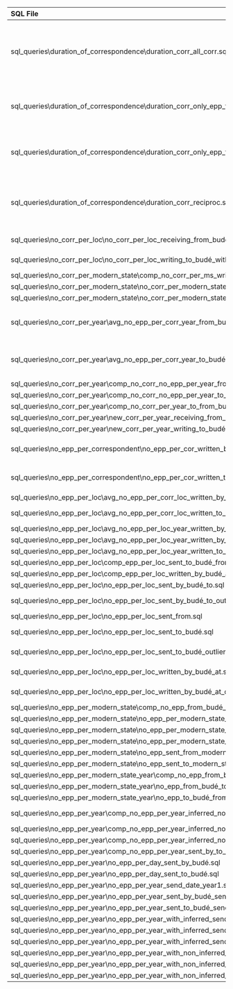 | SQL File                                                                                              | Consumed by R Scripts                                                                                                                                                                                                                                                                                                                                                                                                                                                                                                                                                                                                                               |
|:------------------------------------------------------------------------------------------------------|:----------------------------------------------------------------------------------------------------------------------------------------------------------------------------------------------------------------------------------------------------------------------------------------------------------------------------------------------------------------------------------------------------------------------------------------------------------------------------------------------------------------------------------------------------------------------------------------------------------------------------------------------------|
| sql_queries\duration_of_correspondence\duration_corr_all_corr.sql                                     | r_scripts\duration_of_correspondence\duration_of_correspondence_all_corr_boxplot.R, r_scripts\duration_of_correspondence\duration_of_correspondence_all_corr_boxplot_facet_grid_year.R, r_scripts\duration_of_correspondence\duration_of_correspondence_all_corr_density_plot.R, r_scripts\duration_of_correspondence\duration_of_correspondence_all_corr_histogram.R, r_scripts\duration_of_correspondence\duration_of_correspondence_all_corr_plots_combined.R, r_scripts\duration_of_correspondence\duration_of_correspondence_all_corr_scatterplot.R, r_scripts\duration_of_correspondence\duration_of_correspondence_reciproc_corr_histogram.R |
| sql_queries\duration_of_correspondence\duration_corr_only_epp_from_budé.sql                           | r_scripts\duration_of_correspondence\duration_of_correspondence_only_epp_from_budé_boxplot.R, r_scripts\duration_of_correspondence\duration_of_correspondence_only_epp_from_budé_density_plot.R, r_scripts\duration_of_correspondence\duration_of_correspondence_only_epp_from_budé_histogram.R, r_scripts\duration_of_correspondence\duration_of_correspondence_only_epp_from_budé_plots_combined.R, r_scripts\duration_of_correspondence\duration_of_correspondence_only_epp_from_budé_scatterplot.R                                                                                                                                              |
| sql_queries\duration_of_correspondence\duration_corr_only_epp_to_budé.sql                             | r_scripts\duration_of_correspondence\duration_of_correspondence_only_epp_to_budé_boxplot.R, r_scripts\duration_of_correspondence\duration_of_correspondence_only_epp_to_budé_density_plot.R, r_scripts\duration_of_correspondence\duration_of_correspondence_only_epp_to_budé_histogram.R, r_scripts\duration_of_correspondence\duration_of_correspondence_only_epp_to_budé_plots_combined.R, r_scripts\duration_of_correspondence\duration_of_correspondence_only_epp_to_budé_scatterplot.R                                                                                                                                                        |
| sql_queries\duration_of_correspondence\duration_corr_reciproc.sql                                     | r_scripts\duration_of_correspondence\duration_of_correspondence_reciproc_corr_boxplot.R, r_scripts\duration_of_correspondence\duration_of_correspondence_reciproc_corr_boxplot_facet_grid_year.R, r_scripts\duration_of_correspondence\duration_of_correspondence_reciproc_corr_density_plot.R, r_scripts\duration_of_correspondence\duration_of_correspondence_reciproc_corr_histogram.R, r_scripts\duration_of_correspondence\duration_of_correspondence_reciproc_corr_plots_combined.R, r_scripts\duration_of_correspondence\duration_of_correspondence_reciproc_corr_scatterplot.R                                                              |
| sql_queries\no_corr_per_loc\no_corr_per_loc_receiving_from_budé_with_geocoordinates.sql               | r_scripts\no_corr_per_loc\no_corr_per_loc_receiving_from_budé_pointplot.R, r_scripts\no_corr_per_loc\no_corr_per_loc_receiving_from_budé_pointplot_and_boxplot.R                                                                                                                                                                                                                                                                                                                                                                                                                                                                                    |
| sql_queries\no_corr_per_loc\no_corr_per_loc_writing_to_budé_with_geocoordinates.sql                   | r_scripts\no_corr_per_loc\no_corr_per_loc_writing_to_budé_pointplot.R, r_scripts\no_corr_per_loc\no_corr_per_loc_writing_to_budé_pointplot_and_boxplot.R                                                                                                                                                                                                                                                                                                                                                                                                                                                                                            |
| sql_queries\no_corr_per_modern_state\comp_no_corr_per_ms_writing_to_receiving_from_budé.sql           | r_scripts\no_corr_per_modern_state\comp_no_corr_per_ms_writing_to_receiving_from_budé_barchart.R                                                                                                                                                                                                                                                                                                                                                                                                                                                                                                                                                    |
| sql_queries\no_corr_per_modern_state\no_corr_per_modern_state_receiving_epp_from_budé.sql             | r_scripts\no_corr_per_modern_state\no_corr_per_modern_state_receiving_epp_from_budé_barchart.R                                                                                                                                                                                                                                                                                                                                                                                                                                                                                                                                                      |
| sql_queries\no_corr_per_modern_state\no_corr_per_modern_state_writing_epp_to_budé.sql                 | r_scripts\no_corr_per_modern_state\no_corr_per_modern_state_writing_epp_to_budé_barchart.R                                                                                                                                                                                                                                                                                                                                                                                                                                                                                                                                                          |
| sql_queries\no_corr_per_year\avg_no_epp_per_corr_year_from_budé.sql                                   | r_scripts\no_corr_per_year\avg_no_epp_per_corr_year_from_budé_barchart.R, r_scripts\no_corr_per_year\avg_no_epp_per_corr_year_from_budé_boxplot.R, r_scripts\no_corr_per_year\avg_no_epp_per_corr_year_from_budé_linechart.R, r_scripts\no_corr_per_year\avg_no_epp_per_corr_year_from_budé_plots_combined.R                                                                                                                                                                                                                                                                                                                                        |
| sql_queries\no_corr_per_year\avg_no_epp_per_corr_year_to_budé.sql                                     | r_scripts\no_corr_per_year\avg_no_epp_per_corr_year_to_budé_barchart.R, r_scripts\no_corr_per_year\avg_no_epp_per_corr_year_to_budé_boxplot.R, r_scripts\no_corr_per_year\avg_no_epp_per_corr_year_to_budé_linechart.R, r_scripts\no_corr_per_year\avg_no_epp_per_corr_year_to_budé_plots_combined.R                                                                                                                                                                                                                                                                                                                                                |
| sql_queries\no_corr_per_year\comp_no_corr_no_epp_per_year_from_budé.sql                               | r_scripts\no_corr_per_year\comp_no_corr_no_epp_per_year_from_budé_plots_combined.R                                                                                                                                                                                                                                                                                                                                                                                                                                                                                                                                                                  |
| sql_queries\no_corr_per_year\comp_no_corr_no_epp_per_year_to_budé.sql                                 | r_scripts\no_corr_per_year\comp_no_corr_no_epp_per_year_to_budé_plots_combined.R                                                                                                                                                                                                                                                                                                                                                                                                                                                                                                                                                                    |
| sql_queries\no_corr_per_year\comp_no_corr_per_year_to_from_budé.sql                                   | r_scripts\no_corr_per_year\comp_no_corr_per_year_to_from_budé_plots_combined.R                                                                                                                                                                                                                                                                                                                                                                                                                                                                                                                                                                      |
| sql_queries\no_corr_per_year\new_corr_per_year_receiving_from_budé.sql                                | r_scripts\no_corr_per_year\new_corr_per_year_receiving_from_budé_barchart.R                                                                                                                                                                                                                                                                                                                                                                                                                                                                                                                                                                         |
| sql_queries\no_corr_per_year\new_corr_per_year_writing_to_budé.sql                                    | r_scripts\no_corr_per_year\new_corr_per_year_writing_to_budé_barchart.R                                                                                                                                                                                                                                                                                                                                                                                                                                                                                                                                                                             |
| sql_queries\no_epp_per_correspondent\no_epp_per_cor_written_by_budé.sql                               | r_scripts\no_epp_per_correspondent\no_epp_per_cor_written_by_budé_boxplot.R, r_scripts\no_epp_per_correspondent\no_epp_per_cor_written_by_budé_plots_combined.R, r_scripts\no_epp_per_correspondent\no_epp_per_cor_written_by_budé_pointplot.R                                                                                                                                                                                                                                                                                                                                                                                                      |
| sql_queries\no_epp_per_correspondent\no_epp_per_cor_written_to_budé.sql                               | r_scripts\no_epp_per_correspondent\no_epp_per_cor_written_to_budé_boxplot.R, r_scripts\no_epp_per_correspondent\no_epp_per_cor_written_to_budé_plots_combined.R, r_scripts\no_epp_per_correspondent\no_epp_per_cor_written_to_budé_pointplot.R                                                                                                                                                                                                                                                                                                                                                                                                      |
| sql_queries\no_epp_per_loc\avg_no_epp_per_corr_loc_written_by_budé_to.sql                             | r_scripts\no_epp_per_loc\avg_no_epp_per_corr_loc_written_by_budé_to_boxplot.R                                                                                                                                                                                                                                                                                                                                                                                                                                                                                                                                                                       |
| sql_queries\no_epp_per_loc\avg_no_epp_per_corr_loc_written_to_budé.sql                                | r_scripts\no_epp_per_loc\avg_no_epp_per_corr_loc_written_to_budé_boxplot.R, r_scripts\no_epp_per_loc\avg_no_epp_per_corr_loc_written_to_budé_pointplot_and_boxplot.R                                                                                                                                                                                                                                                                                                                                                                                                                                                                                |
| sql_queries\no_epp_per_loc\avg_no_epp_per_loc_year_written_by_budé_at.sql                             | r_scripts\no_epp_per_loc\avg_no_epp_per_loc_year_written_by_budé_at_boxplot.R                                                                                                                                                                                                                                                                                                                                                                                                                                                                                                                                                                       |
| sql_queries\no_epp_per_loc\avg_no_epp_per_loc_year_written_by_budé_to.sql                             | r_scripts\no_epp_per_loc\avg_no_epp_per_loc_year_written_by_budé_to_boxplot.R                                                                                                                                                                                                                                                                                                                                                                                                                                                                                                                                                                       |
| sql_queries\no_epp_per_loc\avg_no_epp_per_loc_year_written_to_budé.sql                                | r_scripts\no_epp_per_loc\avg_no_epp_per_loc_year_written_to_budé_boxplot.R                                                                                                                                                                                                                                                                                                                                                                                                                                                                                                                                                                          |
| sql_queries\no_epp_per_loc\comp_epp_per_loc_sent_to_budé_from_and_by_budé_to.sql                      | r_scripts\no_epp_per_loc\comp_epp_per_loc_sent_to_budé_from_and_by_budé_scatterplot.R                                                                                                                                                                                                                                                                                                                                                                                                                                                                                                                                                               |
| sql_queries\no_epp_per_loc\comp_epp_per_loc_written_by_budé_at_and_sent_by_budé_to.sql                | r_scripts\no_epp_per_loc\comp_no_epp_per_loc_written_by_budé_at_and_sent_by_budé_to_scatterplot.R                                                                                                                                                                                                                                                                                                                                                                                                                                                                                                                                                   |
| sql_queries\no_epp_per_loc\no_epp_per_loc_sent_by_budé_to.sql                                         | r_scripts\no_epp_per_loc\no_epp_per_loc_sent_by_budé_to_boxplot.R                                                                                                                                                                                                                                                                                                                                                                                                                                                                                                                                                                                   |
| sql_queries\no_epp_per_loc\no_epp_per_loc_sent_by_budé_to_outliers.sql                                | r_scripts\no_epp_per_loc\no_epp_per_loc_sent_by_budé_to_outliers_barchart_facet_grid.R, r_scripts\no_epp_per_loc\no_epp_per_loc_sent_by_budé_to_outliers_boxplot.R                                                                                                                                                                                                                                                                                                                                                                                                                                                                                  |
| sql_queries\no_epp_per_loc\no_epp_per_loc_sent_from.sql                                               | r_scripts\no_epp_per_loc\no_epp_per_loc_sent_from_pointplot_and_boxplot.R                                                                                                                                                                                                                                                                                                                                                                                                                                                                                                                                                                           |
| sql_queries\no_epp_per_loc\no_epp_per_loc_sent_to_budé.sql                                            | r_scripts\no_epp_per_loc\no_epp_per_loc_sent_to_budé_boxplot.R, r_scripts\no_epp_per_loc\no_epp_per_loc_sent_to_budé_pointplot.R                                                                                                                                                                                                                                                                                                                                                                                                                                                                                                                    |
| sql_queries\no_epp_per_loc\no_epp_per_loc_sent_to_budé_outliers.sql                                   | r_scripts\no_epp_per_loc\no_epp_per_loc_sent_to_budé_outliers_barchart_facet_grid.R, r_scripts\no_epp_per_loc\no_epp_per_loc_sent_to_budé_outliers_boxplot.R                                                                                                                                                                                                                                                                                                                                                                                                                                                                                        |
| sql_queries\no_epp_per_loc\no_epp_per_loc_written_by_budé_at.sql                                      | r_scripts\no_epp_per_loc\no_epp_per_loc_written_by_budé_at_barchart.R, r_scripts\no_epp_per_loc\no_epp_per_loc_written_by_budé_at_boxplot.R                                                                                                                                                                                                                                                                                                                                                                                                                                                                                                         |
| sql_queries\no_epp_per_loc\no_epp_per_loc_written_by_budé_at_outliers.sql                             | r_scripts\no_epp_per_loc\no_epp_per_loc_written_by_budé_at_outliers_barchart_facet_grid.R, r_scripts\no_epp_per_loc\no_epp_per_loc_written_by_budé_at_outliers_boxplot.R                                                                                                                                                                                                                                                                                                                                                                                                                                                                            |
| sql_queries\no_epp_per_modern_state\comp_no_epp_from_budé_to_ms_and_from_ms_to_budé.sql               | r_scripts\no_epp_per_modern_state\comp_no_epp_from_budé_to_ms_and_from_ms_to_budé_barchart.R                                                                                                                                                                                                                                                                                                                                                                                                                                                                                                                                                        |
| sql_queries\no_epp_per_modern_state\no_epp_per_modern_state_sent_from_budé_to.sql                     | r_scripts\no_epp_per_modern_state\no_epp_per_modern_state_sent_from_budé_to_barchart.R                                                                                                                                                                                                                                                                                                                                                                                                                                                                                                                                                              |
| sql_queries\no_epp_per_modern_state\no_epp_per_modern_state_sent_to_budé.sql                          | r_scripts\no_epp_per_modern_state\no_epp_per_modern_state_sent_to_budé_barchart.R                                                                                                                                                                                                                                                                                                                                                                                                                                                                                                                                                                   |
| sql_queries\no_epp_per_modern_state\no_epp_per_modern_state_written_by_budé_at.sql                    | r_scripts\no_epp_per_modern_state\no_epp_per_modern_state_written_by_budé_at_barchart.R                                                                                                                                                                                                                                                                                                                                                                                                                                                                                                                                                             |
| sql_queries\no_epp_per_modern_state\no_epp_sent_from_modern_state.sql                                 | r_scripts\no_epp_per_modern_state\no_epp_sent_from_modern_state_barchart.R                                                                                                                                                                                                                                                                                                                                                                                                                                                                                                                                                                          |
| sql_queries\no_epp_per_modern_state\no_epp_sent_to_modern_state.sql                                   | r_scripts\no_epp_per_modern_state\no_epp_sent_to_modern_state_barchart.R                                                                                                                                                                                                                                                                                                                                                                                                                                                                                                                                                                            |
| sql_queries\no_epp_per_modern_state_year\comp_no_epp_from_budé_to_ms_and_from_ms_to_budé_per_year.sql | r_scripts\no_epp_per_modern_state_year\comp_no_epp_from_budé_to_ms_and_from_ms_to_budé_per_year_facet_grid.R                                                                                                                                                                                                                                                                                                                                                                                                                                                                                                                                        |
| sql_queries\no_epp_per_modern_state_year\no_epp_from_budé_to_modern_state_per_year.sql                | r_scripts\no_epp_per_modern_state_year\no_epp_from_budé_to_modern_state_per_year_facet_grid.R                                                                                                                                                                                                                                                                                                                                                                                                                                                                                                                                                       |
| sql_queries\no_epp_per_modern_state_year\no_epp_to_budé_from_modern_state_per_year.sql                | r_scripts\no_epp_per_modern_state_year\no_epp_to_budé_from_modern_state_per_year_facet_grid.R                                                                                                                                                                                                                                                                                                                                                                                                                                                                                                                                                       |
| sql_queries\no_epp_per_year\comp_no_epp_per_year_inferred_noninferred.sql                             | r_scripts\no_epp_per_year\comp_no_epp_per_year_inferred_noninferred_linechart.R, r_scripts\no_epp_per_year\no_epp_per_year_with_inferred_send_date_barchart_percentage.R                                                                                                                                                                                                                                                                                                                                                                                                                                                                            |
| sql_queries\no_epp_per_year\comp_no_epp_per_year_inferred_noninferred_sent_from_budé.sql              | r_scripts\no_epp_per_year\comp_no_epp_per_year_inferred_noninferred_sent_from_budé_barchart_percentage.R                                                                                                                                                                                                                                                                                                                                                                                                                                                                                                                                            |
| sql_queries\no_epp_per_year\comp_no_epp_per_year_inferred_noninferred_sent_to_budé.sql                | r_scripts\no_epp_per_year\comp_no_epp_per_year_inferred_noninferred_sent_to_budé_barchart_percentage.R                                                                                                                                                                                                                                                                                                                                                                                                                                                                                                                                              |
| sql_queries\no_epp_per_year\comp_no_epp_per_year_sent_by_to_budé.sql                                  | r_scripts\no_epp_per_year\comp_no_epp_per_year_sent_by_to_budé_linechart.R                                                                                                                                                                                                                                                                                                                                                                                                                                                                                                                                                                          |
| sql_queries\no_epp_per_year\no_epp_per_day_sent_by_budé.sql                                           | r_scripts\no_epp_per_year\no_epp_per_day_sent_by_budé_facet_grid.R                                                                                                                                                                                                                                                                                                                                                                                                                                                                                                                                                                                  |
| sql_queries\no_epp_per_year\no_epp_per_day_sent_to_budé.sql                                           | r_scripts\no_epp_per_year\no_epp_per_day_sent_to_budé_facet_grid.R                                                                                                                                                                                                                                                                                                                                                                                                                                                                                                                                                                                  |
| sql_queries\no_epp_per_year\no_epp_per_year_send_date_year1.sql                                       | r_scripts\no_epp_per_year\no_epp_per_year_send_date_year1_barchart.R                                                                                                                                                                                                                                                                                                                                                                                                                                                                                                                                                                                |
| sql_queries\no_epp_per_year\no_epp_per_year_sent_by_budé_send_date_year1.sql                          | r_scripts\no_epp_per_year\no_epp_per_year_sent_by_budé_send_date_year1_barchart.R                                                                                                                                                                                                                                                                                                                                                                                                                                                                                                                                                                   |
| sql_queries\no_epp_per_year\no_epp_per_year_sent_to_budé_send_date_year1.sql                          | r_scripts\no_epp_per_year\no_epp_per_year_sent_to_budé_send_date_year1_barchart.R                                                                                                                                                                                                                                                                                                                                                                                                                                                                                                                                                                   |
| sql_queries\no_epp_per_year\no_epp_per_year_with_inferred_send_date.sql                               | r_scripts\no_epp_per_year\no_epp_per_year_with_inferred_send_date_barchart.R                                                                                                                                                                                                                                                                                                                                                                                                                                                                                                                                                                        |
| sql_queries\no_epp_per_year\no_epp_per_year_with_inferred_send_date_sent_by_budé.sql                  | r_scripts\no_epp_per_year\no_epp_per_year_with_inferred_send_data_sent_by_budé_barchart.R                                                                                                                                                                                                                                                                                                                                                                                                                                                                                                                                                           |
| sql_queries\no_epp_per_year\no_epp_per_year_with_inferred_send_date_sent_to_budé.sql                  | r_scripts\no_epp_per_year\no_epp_per_year_with_inferred_send_date_sent_to_budé_barchart.R                                                                                                                                                                                                                                                                                                                                                                                                                                                                                                                                                           |
| sql_queries\no_epp_per_year\no_epp_per_year_with_non_inferred_send_date.sql                           | r_scripts\no_epp_per_year\no_epp_per_year_with_non_inferred_send_date_barchart.R                                                                                                                                                                                                                                                                                                                                                                                                                                                                                                                                                                    |
| sql_queries\no_epp_per_year\no_epp_per_year_with_non_inferred_send_date_sent_by_budé.sql              | r_scripts\no_epp_per_year\no_epp_per_year_with_non_inferred_send_date_sent_by_budé_barchart.R                                                                                                                                                                                                                                                                                                                                                                                                                                                                                                                                                       |
| sql_queries\no_epp_per_year\no_epp_per_year_with_non_inferred_send_date_sent_to_budé.sql              | r_scripts\no_epp_per_year\no_epp_per_year_with_non_inferred_send_date_to_budé_barchart.R                                                                                                                                                                                                                                                                                                                                                                                                                                                                                                                                                            |